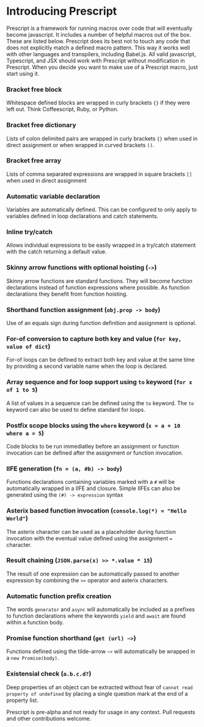 # Introducing Prescript
Prescript is a framework for running macros over code that will eventually become javascript. It includes a number of helpful macros out of the box. These are listed below. Prescript does its best not to touch any code that does not explicitly match a defined macro pattern. This way it works well with other languages and transpilers, including Babel.js. All valid javascript, Typescript, and JSX should work with Prescript without modification in Prescript. When you decide you want to make use of a Prescript macro, just start using it.

### Bracket free block
Whitespace defined blocks are wrapped in curly brackets `{}` if they were left out. Think Coffeescript, Ruby, or Python.

### Bracket free dictionary
Lists of colon delimited pairs are wrapped in curly brackets `{}` when used in direct assignment or when wrapped in curved brackets `()`.

### Bracket free array
Lists of comma separated expressions are wrapped in square brackets `[]` when used in direct assignment

### Automatic variable declaration
Variables are automatically defined. This can be configured to only apply to variables defined in loop declarations and catch statements.

### Inline try/catch
Allows individual expressions to be easily wrapped in a try/catch statement with the catch returning a default value.

### Skinny arrow functions with optional hoisting (`->`)
Skinny arrow functions are standard functions. They will become function declarations instead of function expressions where possible. As function declarations they benefit from function hoisting.

### Shorthand function assignment (`obj.prop -> body`)
Use of an equals sign during function definition and assignment is optional.

### For-of conversion to capture both key and value (`for key, value of dict`)
For-of loops can be defined to extract both key and value at the same time by providing a second variable name when the loop is declared.

### Array sequence and for loop support using `to` keyword (`for x of 1 to 5`)
A list of values in a sequence can be defined using the `to` keyword. The `to` keyword can also be used to define standard for loops.

### Postfix scope blocks using the `where` keyword (`x = a + 10 where a = 5`)
Code blocks to be run immediatley before an assignment or function invocation can be defined after the assignment or function invocation.

### IIFE generation (`fn = (a, #b) -> body`)
Functions declarations containing variables marked with a `#` will be automatically wrapped in a IIFE and closure. Simple IIFEs can also be generated using the `(#) -> expression` syntax

### Asterix based function invocation (`console.log(*) = "Hello World"`)
The asterix character can be used as a placeholder during function invocation with the eventual value defined using the assignment `=` character.

### Result chaining (`JSON.parse(x) >> *.value * 15`)
The result of one expression can be automatically passed to another expression by combining the `>>` operator and asterix characters.

### Automatic function prefix creation
The words `generator` and `async` will automatically be included as a prefixes to function declarations where the keywords `yield` and `await` are found within a function body.

### Promise function shorthand (`get (url) ~>`)
Functions defined using the tilde-arrow `~>` will automatically be wrapped in a `new Promise(body)`.

### Existensial check (`a.b.c.d?`)
Deep properties of an object can be extracted without fear of `cannot read property of undefined` by placing a single question mark at the end of a property list.

Prescript is pre-alpha and not ready for usage in any context. Pull requests and other contributions welcome.
